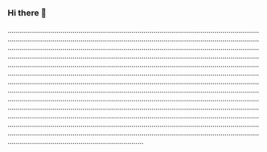 ### Hi there 👋

...............................................................................................................................................................................................................................................................................................................................................................................................................................................................................................................................................................................................................................................................................................................................................................................................................................................................................................................................................................................................................................................................................................................................................................................................................................................................................................................................................................................................................................................................................................................................................................................................................................................................................................................................................